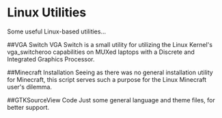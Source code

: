Linux Utilities
===============

Some useful Linux-based utilities...

##VGA Switch
VGA Switch is a small utility for utilizing the Linux Kernel's vga_switcheroo capabilities on MUXed laptops with a Discrete and Integrated Graphics Processor. 

##Minecraft Installation
Seeing as there was no general installation utility for Minecraft, this script serves such a purpose for the Linux Minecraft user's dilemma.

##GTKSourceView Code
Just some general language and theme files, for better support.